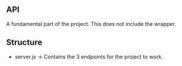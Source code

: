 ## API

A fundamental part of the project. This does not include the wrapper.

## Structure
- server.js -> Contains the 3 endpoints for the project to work.
